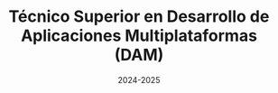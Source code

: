 ---
title: Técnico Superior en Desarrollo de Aplicaciones Multiplataformas (DAM)
location: Málaga (Andalucia, España)
url: https://www.cesurformacion.com/
institute: Cesur
date: 2024-2025
tags: ["Desarrollo", "Programación", "Diseño UX/UI", "Android", "iOS"]
---